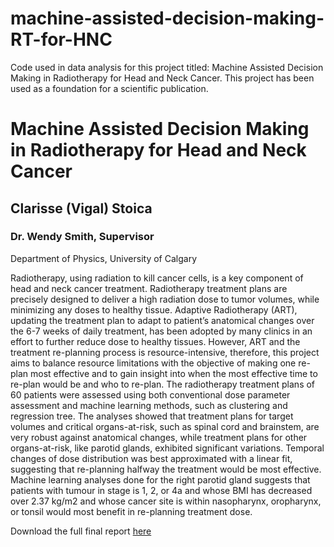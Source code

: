 # machine-assisted-decision-making-RT-for-HNC
Code used in data analysis for this project titled: Machine Assisted Decision Making in Radiotherapy for Head and Neck Cancer.
This project has been used as a foundation for a scientific publication. 

# Machine Assisted Decision Making in Radiotherapy for Head and Neck Cancer
## Clarisse (Vigal) Stoica
### Dr. Wendy Smith, Supervisor
Department of Physics, University of Calgary

Radiotherapy, using radiation to kill cancer cells, is a key component of head and neck cancer treatment. Radiotherapy treatment plans are precisely designed to deliver a high radiation dose to tumor volumes, while minimizing any doses to healthy tissue. Adaptive Radiotherapy (ART), updating the treatment plan to adapt to patient’s anatomical changes over the 6-7 weeks of daily treatment, has been adopted by many clinics in an effort to further reduce dose to healthy tissues. However, ART and the treatment re-planning process is resource-intensive, therefore, this project aims to balance resource limitations with the objective of making one re-plan most effective and to gain insight into when the most effective time to re-plan would be and who to re-plan. The radiotherapy treatment plans of 60 patients were assessed using both conventional dose parameter assessment and machine learning methods, such as clustering and regression tree. The analyses showed that treatment plans for target volumes and critical organs-at-risk, such as spinal cord and brainstem, are very robust against anatomical changes, while treatment plans for other organs-at-risk, like parotid glands, exhibited significant variations. Temporal changes of dose distribution was best approximated with a linear fit, suggesting that re-planning halfway the treatment would be most effective. Machine learning analyses done for the right parotid gland suggests that patients with tumour in stage is 1, 2, or 4a and whose BMI has decreased over 2.37 kg/m2 and whose cancer site is within nasopharynx, oropharynx, or tonsil would most benefit in re-planning treatment dose.

Download the full final report [here](https://drive.google.com/file/d/1E1H0X7FxHmgF2w6VExdPch-X7HfgSfkN/view?usp=sharing)
